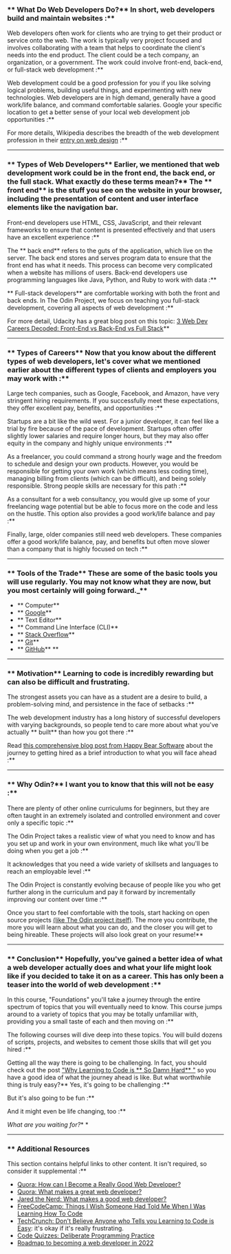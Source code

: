 ### ** What Do Web Developers Do?** In short, web developers build and maintain websites :**

Web developers often work for clients who are trying to get their product or service onto the web.
The work is typically very project focused and involves collaborating with a team that helps to coordinate the client's needs into the end product. The client could be a tech company, an organization, or a government. The work could involve front-end, back-end, or full-stack web development :**

Web development could be a good profession for you if you like solving logical problems, building useful things, and experimenting with new technologies.
Web developers are in high demand, generally have a good work/life balance, and command comfortable salaries. Google your specific location to get a better sense of your local web development job opportunities :**

For more details, Wikipedia describes the breadth of the web development profession in their [entry on web design](https://en.wikipedia.org/wiki/Web_design) :**



---


### ** Types of Web Developers** Earlier, we mentioned that web development work could be in the front end, the back end, or the full stack. What exactly do these terms mean?** The ** front end**  is the stuff you see on the website in your browser, including the presentation of content and user interface elements like the navigation bar.
Front-end developers use HTML, CSS, JavaScript, and their relevant frameworks to ensure that content is presented effectively and that users have an excellent experience :**

The ** back end**  refers to the guts of the application, which live on the server. The back end stores and serves program data to ensure that the front end has what it needs. This process can become very complicated when a website has millions of users.
Back-end developers use programming languages like Java, Python, and Ruby to work with data :**



** Full-stack developers**  are comfortable working with both the front and back ends. In The Odin Project, we focus on teaching you full-stack development, covering all aspects of web development :**

For more detail, Udacity has a great blog post on this topic: [3 Web Dev Careers Decoded: Front-End vs Back-End vs Full Stack](http://blog.udacity.com/2014/12/front-end-vs-back-end-vs-full-stack-web-developers.html)** 

---


### ** Types of Careers** Now that you know about the different types of web developers, let's cover what we mentioned earlier about the different types of clients and employers you may work with :**

Large tech companies, such as Google, Facebook, and Amazon, have very stringent hiring requirements. If you successfully meet these expectations, they offer excellent pay, benefits, and opportunities :**

Startups are a bit like the wild west. For a junior developer, it can feel like a trial by fire because of the pace of development. Startups often offer slightly lower salaries and require longer hours, but they may also offer equity in the company and highly unique environments :**

As a freelancer, you could command a strong hourly wage and the freedom to schedule and design your own products. However, you would be responsible for getting your own work (which means less coding time), managing billing from clients (which can be difficult), and being solely responsible. Strong people skills are necessary for this path :**

As a consultant for a web consultancy, you would give up some of your freelancing wage potential but be able to focus more on the code and less on the hustle. This option also provides a good work/life balance and pay :**

Finally, large, older companies still need web developers. These companies offer a good work/life balance, pay, and benefits but often move slower than a company that is highly focused on tech :**



---


### ** Tools of the Trade** These are some of the basic tools you will use regularly. You may not know what they are now, but you most certainly will going forward._** 

* ** Computer** 
* ** [Google](https://www.google.com/)** 
* ** Text Editor** 
* ** Command Line Interface (CLI)** 
* ** [Stack Overflow](http://stackoverflow.com/)** 
* ** [Git](https://git-scm.com/)** 
* ** [GitHub](https://github.com/)** ** 

---


### ** Motivation** Learning to code is incredibly rewarding but can also be difficult and frustrating.
The strongest assets you can have as a student are a desire to build, a problem-solving mind, and persistence in the face of setbacks :**

The web development industry has a long history of successful developers with varying backgrounds, so people tend to care more about what you've actually ** built**  than how you got there :**

Read [this comprehensive blog post from Happy Bear Software](https://web.archive.org/web/20160925155912/http://www.happybearsoftware.com/how-to-get-a-programmer-job.html) about the journey to getting hired as a brief introduction to what you will face ahead :**



---


### ** Why Odin?** I want you to know that this will not be easy :**

There are plenty of other online curriculums for beginners, but they are often taught in an extremely isolated and controlled environment and cover only a specific topic :**

The Odin Project takes a realistic view of what you need to know and has you set up and work in your own environment, much like what you'll be doing when you get a job :**

It acknowledges that you need a wide variety of skillsets and languages to reach an employable level :**

The Odin Project is constantly evolving because of people like you who get further along in the curriculum and pay it forward by incrementally improving our content over time :**

Once you start to feel comfortable with the tools, start hacking on open source projects [(like The Odin project itself)](/contributing). The more you contribute, the more you will learn about what you can do, and the closer you will get to being hireable. These projects will also look great on your resume!** 

---


### ** Conclusion** Hopefully, you've gained a better idea of what a web developer actually does and what your life might look like if you decided to take it on as a career. This has only been a teaser into the world of web development :**

In this course, "Foundations" you'll take a journey through the entire spectrum of topics that you will eventually need to know. This course jumps around to a variety of topics that you may be totally unfamiliar with, providing you a small taste of each and then moving on :**

The following courses will dive deep into these topics. You will build dozens of scripts, projects, and websites to cement those skills that will get you hired :**

Getting all the way there is going to be challenging. In fact, you should check out the post ["Why Learning to Code is ** So Damn Hard** "](http://www.vikingcodeschool.com/posts/why-learning-to-code-is-so-damn-hard) so you have a good idea of what the journey ahead is like. But what worthwhile thing is truly easy?** Yes, it's going to be challenging :**

But it's also going to be fun :**

And it might even be life changing, too :**



*What are you waiting for?** *

---


### ** Additional Resources
This section contains helpful links to other content. It isn't required, so consider it supplemental :**



* [Quora: How can I Become a Really Good Web Developer?](http://www.quora.com/Computer-Programming/How-can-I-become-a-really-good-Web-Developer-starting-from-now-at-age-20-before-age-25)
* [Quora: What makes a great web developer?](http://www.quora.com/What-makes-a-great-web-developer)
* [Jared the Nerd: What makes a good web developer?](http://jaredthenerd.com/2013/05/What-Makes-A-Good-Developer/)
* [FreeCodeCamp: Things I Wish Someone Had Told Me When I Was Learning How To Code](https://www.freecodecamp.org/news/things-i-wish-someone-had-told-me-when-i-was-learning-how-to-code-565fc9dcb329/)
* [TechCrunch: Don't Believe Anyone who Tells you Learning to Code is Easy](http://techcrunch.com/2014/05/24/dont-believe-anyone-who-tells-you-learning-to-code-is-easy/): it's okay if it's really frustrating.
* [Code Quizzes: Deliberate Programming Practice](https://codequizzes.wordpress.com/2013/04/28/deliberate-programming-practice/)
* [Roadmap to becoming a web developer in 2022](https://github.com/kamranahmedse/developer-roadmap)
